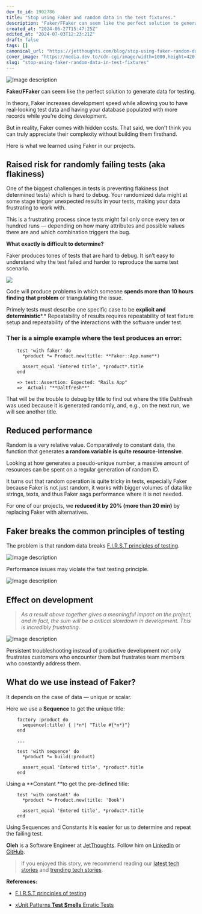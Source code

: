```yaml
---
dev_to_id: 1902786
title: "Stop using Faker and random data in the test fixtures."
description: "Faker/FFaker can seem like the perfect solution to generate data for testing.  In theory, Faker..."
created_at: "2024-06-27T15:47:25Z"
edited_at: "2024-07-03T12:23:21Z"
draft: false
tags: []
canonical_url: "https://jetthoughts.com/blog/stop-using-faker-random-data-in-test-fixtures/"
cover_image: "https://media.dev.to/cdn-cgi/image/width=1000,height=420,fit=cover,gravity=auto,format=auto/https%3A%2F%2Fdev-to-uploads.s3.amazonaws.com%2Fuploads%2Farticles%2Fph5ct77dpnm7820jf2wn.png"
slug: "stop-using-faker-random-data-in-test-fixtures"
---
```

![Image description](https://dev-to-uploads.s3.amazonaws.com/uploads/articles/ph5ct77dpnm7820jf2wn.png)



**Faker/FFaker** can seem like the perfect solution to generate data for testing.

In theory, Faker increases development speed while allowing you to have real-looking test data and having your database populated with more records while you’re doing development.

But in reality, Faker comes with hidden costs. That said, we don’t think you can truly appreciate their complexity without building them firsthand.

Here is what we learned using Faker in our projects.

## Raised risk for randomly failing tests (aka flakiness)

One of the biggest challenges in tests is preventing flakiness (not determined tests) which is hard to debug. Your randomized data might at some stage trigger unexpected results in your tests, making your data frustrating to work with.

This is a frustrating process since tests might fail only once every ten or hundred runs — depending on how many attributes and possible values there are and which combination triggers the bug.

**What exactly is difficult to determine?**

Faker produces tones of tests that are hard to debug. It isn’t easy to understand why the test failed and harder to reproduce the same test scenario.

![](https://cdn-images-1.medium.com/max/2000/1*jvTfk_gqTqIA_NGanNrjbw.png)

Code will produce problems in which someone **spends more than 10 hours finding that problem** or triangulating the issue.

Primely tests must describe one specific case to be **explicit and deterministic***.* Repeatability of results requires repeatability of test fixture setup and repeatability of the interactions with the software under test.

### Ther is a simple example where the test produces an error:
```
    test 'with faker' do
      *product *= Product.new(title: **Faker::App.name**)
    
      assert_equal 'Entered title', *product*.title
    end

    => test::Assertion: Expected: "Rails App"
    =>  Actual: "**Daltfresh**"
```
That will be the trouble to debug by title to find out where the title Daltfresh was used because it is generated randomly, and, e.g., on the next run, we will see another title.

## Reduced performance

Random is a very relative value. Comparatively to constant data, the function that generates **a random variable is quite resource-intensive**.

Looking at how generates a pseudo-unique number, a massive amount of resources can be spent on a regular generation of random ID.

It turns out that random operation is quite tricky in tests, especially Faker because Faker is not just random, it works with bigger volumes of data like strings, texts, and thus Faker sags performance where it is not needed.

For one of our projects, we **reduced it by** **20% (more than 20 min)** by replacing Faker with alternatives.

## Faker breaks the common principles of testing

The problem is that random data breaks [F.I.R.S.T principles of testing](https://medium.com/@tasdikrahman/f-i-r-s-t-principles-of-testing-1a497acda8d6).


![Image description](https://dev-to-uploads.s3.amazonaws.com/uploads/articles/is1zyen2ckwhlw6imaoe.png)



Performance issues may violate the fast testing principle.


![Image description](https://dev-to-uploads.s3.amazonaws.com/uploads/articles/4r77csgtjw2wy2zh3r4m.png)



## Effect on development
>  *As a result above together gives a meaningful impact on the project, and in fact, the sum will be a critical slowdown in development. This is incredibly frustrating.*


![Image description](https://dev-to-uploads.s3.amazonaws.com/uploads/articles/6wq1sd6oo7ferceqwjep.png)



Persistent troubleshooting instead of productive development not only frustrates customers who encounter them but frustrates team members who constantly address them.

## **What do we use instead of Faker?**

It depends on the case of data — unique or scalar.

Here we use a **Sequence** to get the unique title:
```
    factory :product do
      sequence(:title) { |*n*| "Title #{*n*}"}
    end

    ...

    test 'with sequence' do
      *product *= build(:product)
    
      assert_equal 'Entered title', *product*.title
    end
```
Using a **Constant **to get the pre-defined title:
```
    test 'with constant' do
      *product *= Product.new(title: 'Book')
    
      assert_equal 'Entered title', *product*.title
    end
```
Using Sequences and Constants it is easier for us to determine and repeat the failing test.

**Oleh** is a Software Engineer at [JetThoughts](https://www.jetthoughts.com/). Follow him on [LinkedIn](https://www.linkedin.com/in/oleh-barchuk-0b9813192/) or [GitHub](https://github.com/phoenixixixix).
>  If you enjoyed this story, we recommend reading our [latest tech stories](https://jtway.co/latest) and [trending tech stories](https://jtway.co/trending).

**References:**

* [F.I.R.S.T principles of testing](https://medium.com/@tasdikrahman/f-i-r-s-t-principles-of-testing-1a497acda8d6)

* [xUnit Patterns **Test Smells** Erratic Tests](http://xunitpatterns.com/Erratic%20Test.html)
